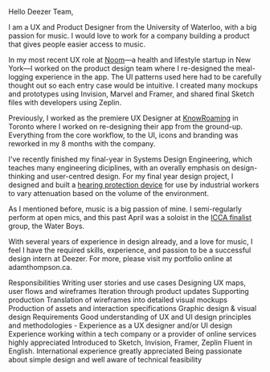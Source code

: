 Hello Deezer Team,

I am a UX and Product Designer from the University of Waterloo, with a big passion for music. I would love to work for a company building a product that gives people easier access to music.

In my most recent UX role at <a href="http://www.noom.com">Noom</a>—a health and lifestyle startup in New York—I worked on the product design team where I re-designed the meal-logging experience in the app. The UI patterns used here had to be carefully thought out so each entry case would be intuitive. I created many mockups and prototypes using Invision, Marvel and Framer, and shared final Sketch files with developers using Zeplin.

Previously, I worked as the premiere UX Designer at <a href="http://www.knowroaming.com">KnowRoaming</a> in Toronto where I worked on re-designing their app from the ground-up. Everything from the core workflow, to the UI, icons and branding was reworked in my 8 months with the company.

I've recently finished my final-year in Systems Design Engineering, which teaches many engineering diciplines, with an overally emphasis on design-thinking and user-centred design. For my final year design project, I designed and built a <a href="http://adamthompson.ca/Portfolio/?p=chameleon">hearing protection device</a> for use by industrial workers to vary attenuation based on the volume of the environment.

As I mentioned before, music is a big passion of mine. I semi-regularly perform at open mics, and this past April was a soloist in the <a href="https://varsityvocals.com/event/icca-central-semifinal-university-at-buffalo-center-for-the-arts-2/">ICCA finalist</a> group, the Water Boys.

With several years of experience in design already, and a love for music, I feel I have the required skills, experience, and passion to be a successful design intern at Deezer. For more, please visit my portfolio online at adamthompson.ca.


Responsibilities
Writing user stories and use cases
Designing UX maps, user flows and wireframes
Iteration through product updates
Supporting production
Translation of wireframes into detailed visual mockups
Production of assets and interaction specifications
Graphic design & visual design
Requirements
Good understanding of UX and UI design principles and methodologies - Experience as a UX designer and/or UI design
Experience working within a tech company or a provider of online services highly appreciated
Introduced to Sketch, Invision, Framer, Zeplin
Fluent in English. International experience greatly appreciated
Being passionate about simple design and well aware of technical feasibility